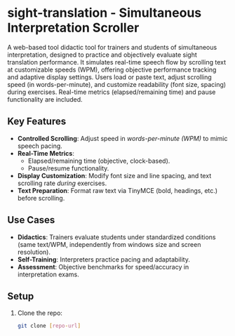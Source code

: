 # sight-translation - Simultaneous Interpretation Scroller  
A web-based tool didactic tool for trainers and students of simultaneous interpretation, designed to practice and objectively evaluate sight translation performance. It simulates real-time speech flow by scrolling text at customizable speeds (WPM), offering objective performance tracking and adaptive display settings. 
Users load or paste text, adjust scrolling speed (in words-per-minute), and customize readability (font size, spacing) during exercises. Real-time metrics (elapsed/remaining time) and pause functionality are included.  

## Key Features  
- **Controlled Scrolling**: Adjust speed in *words-per-minute (WPM)* to mimic speech pacing.  
- **Real-Time Metrics**:  
  - Elapsed/remaining time (objective, clock-based).  
  - Pause/resume functionality.  
- **Display Customization**: Modify font size and line spacing, and text scrolling rate *during* exercises.  
- **Text Preparation**: Format raw text via TinyMCE (bold, headings, etc.) before scrolling.  

## Use Cases  
- **Didactics**: Trainers evaluate students under standardized conditions (same text/WPM, independently from windows size and screen resolution).  
- **Self-Training**: Interpreters practice pacing and adaptability.  
- **Assessment**: Objective benchmarks for speed/accuracy in interpretation exams.  

## Setup  
1. Clone the repo:  
   ```bash  
   git clone [repo-url]  
